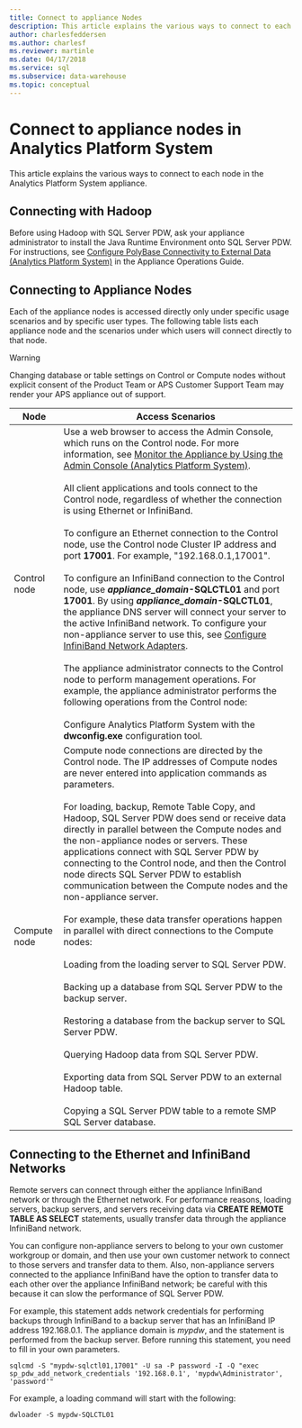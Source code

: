 ```yaml
---
title: Connect to appliance Nodes
description: This article explains the various ways to connect to each node in the Analytics Platform System appliance.
author: charlesfeddersen
ms.author: charlesf
ms.reviewer: martinle
ms.date: 04/17/2018
ms.service: sql
ms.subservice: data-warehouse
ms.topic: conceptual
---
```


# Connect to appliance nodes in Analytics Platform System
This article explains the various ways to connect to each node in the Analytics Platform System appliance.  
  
## Connecting with Hadoop  
Before using Hadoop with SQL Server PDW, ask your appliance administrator to install the Java Runtime Environment onto SQL Server PDW. For instructions, see [Configure PolyBase Connectivity to External Data &#40;Analytics Platform System&#41;](configure-polybase-connectivity-to-external-data.md) in the Appliance Operations Guide.  
  
## <a name="ConnectingToIndividualNodes"></a>Connecting to Appliance Nodes  
Each of the appliance nodes is accessed directly only under specific usage scenarios and by specific user types. The following table lists each appliance node and the scenarios under which users will connect directly to that node.  
  
<!-- MISSING LINKS For information on the purpose of each node, see [Understanding SQL Server PDW &#40;SQL Server PDW&#41;](../sqlpdw/understanding-sql-server-pdw-sql-server-pdw.md).  -->  

> [!WARNING]  
> Changing database or table settings on Control or Compute nodes without explicit consent of the Product Team or APS Customer Support Team may render your APS appliance out of support.
  
|Node|Access Scenarios|
|-|-|
|Control node|Use a web browser to access the Admin Console, which runs on the Control node. For more information, see [Monitor the Appliance by Using the Admin Console &#40;Analytics Platform System&#41;](monitor-the-appliance-by-using-the-admin-console.md).<br /><br />All client applications and tools connect to the Control node, regardless of whether the connection is using Ethernet or InfiniBand.<br /><br />To configure an Ethernet connection to the Control node, use the Control node Cluster IP address and port **17001**. For example, "192.168.0.1,17001".<br /><br />To configure an InfiniBand connection to the Control node, use <strong>*appliance_domain*-SQLCTL01</strong> and port **17001**. By using <strong>*appliance_domain*-SQLCTL01</strong>, the appliance DNS server will connect your server to the active InfiniBand network. To configure your non-appliance server to use this, see [Configure InfiniBand Network Adapters](configure-infiniband-network-adapters.md).<br /><br />The appliance administrator connects to the Control node to perform management operations. For example, the appliance administrator performs the following operations from the Control node:<br /><br />Configure Analytics Platform System with the **dwconfig.exe** configuration tool.|  
|Compute node|Compute node connections are directed by the Control node. The IP addresses of Compute nodes are never entered into application commands as parameters.<br /><br />For loading, backup, Remote Table Copy, and Hadoop, SQL Server PDW does send or receive data directly in parallel between the Compute nodes and the non-appliance nodes or servers. These applications connect with SQL Server PDW by connecting to the Control node, and then the Control node directs SQL Server PDW to establish communication between the Compute nodes and the non-appliance server.<br /><br />For example, these data transfer operations happen in parallel with direct connections to the Compute nodes:<br /><br />Loading from the loading server to SQL Server PDW.<br /><br />Backing up a database from SQL Server PDW to the backup server.<br /><br />Restoring a database from the backup server to SQL Server PDW.<br /><br />Querying Hadoop data from SQL Server PDW.<br /><br />Exporting data from SQL Server PDW to an external Hadoop table.<br /><br />Copying a SQL Server PDW table to a remote SMP SQL Server database.|  
  
## Connecting to the Ethernet and InfiniBand Networks  
Remote servers can connect through either the appliance InfiniBand network or through the Ethernet network. For performance reasons, loading servers, backup servers, and servers receiving data via **CREATE REMOTE TABLE AS SELECT** statements, usually transfer data through the appliance InfiniBand network.  
  
You can configure non-appliance servers to belong to your own customer workgroup or domain, and then use your own customer network to connect to those servers and transfer data to them. Also, non-appliance servers connected to the appliance InfiniBand have the option to transfer data to each other over the appliance InfiniBand network; be careful with this because it can slow the performance of SQL Server PDW.  
  
For example, this statement adds network credentials for performing backups through InfiniBand to a backup server that has an InfiniBand IP address 192.168.0.1. The appliance domain is *mypdw*, and the statement is performed from the backup server. Before running this statement, you need to fill in your own parameters.  
  
```  
sqlcmd -S "mypdw-sqlctl01,17001" -U sa -P password -I -Q "exec sp_pdw_add_network_credentials '192.168.0.1', 'mypdw\Administrator', 'password'"  
```  
  
For example, a loading command will start with the following:  
  
```  
dwloader -S mypdw-SQLCTL01  
```  
  
<!-- MISSING LINKS ## See Also  
[Configure an External Windows System To Receive Remote Table Copies Using InfiniBand &#40;SQL Server PDW&#41;](../sqlpdw/configure-an-external-windows-system-to-receive-remote-table-copies-using-infiniband-sql-server-pdw.md)  
[Common Metadata Query Examples &#40;SQL Server PDW&#41;](../sqlpdw/common-metadata-query-examples-sql-server-pdw.md)  -->  
  
